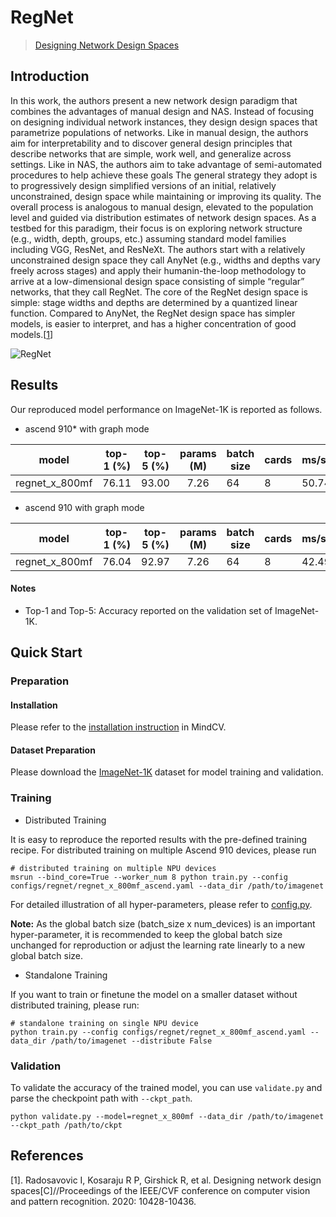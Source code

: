 # RegNet

> [Designing Network Design Spaces](https://arxiv.org/abs/2003.13678)

## Introduction

In this work, the authors present a new network design paradigm that combines the advantages of manual design and NAS.
Instead of focusing on designing individual network instances, they design design spaces that parametrize populations of
networks. Like in manual design, the authors aim for interpretability and to discover general design principles that
describe networks that are simple, work well, and generalize across settings. Like in NAS, the authors aim to take
advantage of semi-automated procedures to help achieve these goals The general strategy they adopt is to progressively
design simplified versions of an initial, relatively unconstrained, design space while maintaining or improving its
quality. The overall process is analogous to manual design, elevated to the population level and guided via distribution
estimates of network design spaces. As a testbed for this paradigm, their focus is on exploring network structure (e.g.,
width, depth, groups, etc.) assuming standard model families including VGG, ResNet, and ResNeXt. The authors start with
a relatively unconstrained design space they call AnyNet (e.g., widths and depths vary freely across stages) and apply
their humanin-the-loop methodology to arrive at a low-dimensional design space consisting of simple “regular” networks,
that they call RegNet. The core of the RegNet design space is simple: stage widths and depths are determined by a
quantized linear function. Compared to AnyNet, the RegNet design space has simpler models, is easier to interpret, and
has a higher concentration of good models.[[1](#References)]

![RegNet](https://user-images.githubusercontent.com/74176172/210046899-4e83bb56-f7f6-49b2-9dde-dce200428e92.png)

## Results

Our reproduced model performance on ImageNet-1K is reported as follows.

- ascend 910* with graph mode

<div align="center">


|     model      | top-1 (%) | top-5 (%) | params (M) | batch size | cards | ms/step | jit_level | recipe                                                                                              | download                                                                                                   |
| :------------: | :-------: | :-------: | :--------: | ---------- | ----- | ------- | --------- | --------------------------------------------------------------------------------------------------- | ---------------------------------------------------------------------------------------------------------- |
| regnet_x_800mf |   76.11   |   93.00   |    7.26    | 64         | 8     | 50.74   | O2        | [yaml](https://github.com/mindspore-lab/mindcv/blob/main/configs/regnet/regnet_x_800mf_ascend.yaml) | [weights](https://download-mindspore.osinfra.cn/toolkits/mindcv/regnet/regnet_x_800mf-68fe1cca-910v2.ckpt) |

</div>

- ascend 910 with graph mode

<div align="center">


|     model      | top-1 (%) | top-5 (%) | params (M) | batch size | cards | ms/step | jit_level | recipe                                                                                              | download                                                                                     |
| :------------: | :-------: | :-------: | :--------: | ---------- | ----- | ------- | --------- | --------------------------------------------------------------------------------------------------- | -------------------------------------------------------------------------------------------- |
| regnet_x_800mf |   76.04   |   92.97   |    7.26    | 64         | 8     | 42.49   | O2        | [yaml](https://github.com/mindspore-lab/mindcv/blob/main/configs/regnet/regnet_x_800mf_ascend.yaml) | [weights](https://download.mindspore.cn/toolkits/mindcv/regnet/regnet_x_800mf-617227f4.ckpt) |

</div>

#### Notes

- Top-1 and Top-5: Accuracy reported on the validation set of ImageNet-1K.

## Quick Start

### Preparation

#### Installation

Please refer to the [installation instruction](https://mindspore-lab.github.io/mindcv/installation/) in MindCV.

#### Dataset Preparation

Please download the [ImageNet-1K](https://www.image-net.org/challenges/LSVRC/2012/index.php) dataset for model training
and validation.

### Training

- Distributed Training

It is easy to reproduce the reported results with the pre-defined training recipe. For distributed training on multiple
Ascend 910 devices, please run

```shell
# distributed training on multiple NPU devices
msrun --bind_core=True --worker_num 8 python train.py --config configs/regnet/regnet_x_800mf_ascend.yaml --data_dir /path/to/imagenet
```



For detailed illustration of all hyper-parameters, please refer
to [config.py](https://github.com/mindspore-lab/mindcv/blob/main/config.py).

**Note:** As the global batch size (batch_size x num_devices) is an important hyper-parameter, it is recommended to keep
the global batch size unchanged for reproduction or adjust the learning rate linearly to a new global batch size.

* Standalone Training

If you want to train or finetune the model on a smaller dataset without distributed training, please run:

```shell
# standalone training on single NPU device
python train.py --config configs/regnet/regnet_x_800mf_ascend.yaml --data_dir /path/to/imagenet --distribute False
```

### Validation

To validate the accuracy of the trained model, you can use `validate.py` and parse the checkpoint path
with `--ckpt_path`.

```shell
python validate.py --model=regnet_x_800mf --data_dir /path/to/imagenet --ckpt_path /path/to/ckpt
```


## References

[1]. Radosavovic I, Kosaraju R P, Girshick R, et al. Designing network design spaces[C]//Proceedings of the IEEE/CVF
conference on computer vision and pattern recognition. 2020: 10428-10436.
